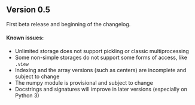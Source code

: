 ## Version 0.5

First beta release and beginning of the changelog.

#### Known issues:

* Unlimited storage does not support pickling or classic multiprocessing
* Some non-simple storages do not support some forms of access, like `.view`
* Indexing and the array versions (such as centers) are incomplete and subject to change
* The numpy module is provisional and subject to change
* Docstrings and signatures will improve in later versions (especially on Python 3)
